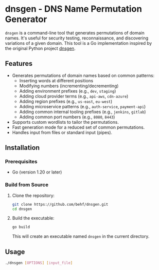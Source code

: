 # dnsgen - DNS Name Permutation Generator

`dnsgen` is a command-line tool that generates permutations of domain names. It's useful for security testing, reconnaissance, and discovering variations of a given domain. This tool is a Go implementation inspired by the original Python project [dnsgen](https://github.com/AlephNullSK/dnsgen).

## Features

*   Generates permutations of domain names based on common patterns:
    *   Inserting words at different positions
    *   Modifying numbers (incrementing/decrementing)
    *   Adding environment prefixes (e.g., `dev`, `staging`)
    *   Adding cloud provider terms (e.g., `api-aws`, `cdn-azure`)
    *   Adding region prefixes (e.g., `us-east`, `eu-west`)
    *   Adding microservice patterns (e.g., `auth-service`, `payment-api`)
    *   Adding common internal tooling prefixes (e.g., `jenkins`, `gitlab`)
    *   Adding common port numbers (e.g., `8080`, `8443`)
*   Supports custom wordlists to tailor the permutations.
*   Fast generation mode for a reduced set of common permutations.
*   Handles input from files or standard input (pipes).

## Installation

### Prerequisites

*   Go (version 1.20 or later)

### Build from Source

1. Clone the repository:

    ```bash
    git clone https://github.com/behf/dnsgen.git
    cd dnsgen
    ```
2. Build the executable:

    ```bash
    go build
    ```

    This will create an executable named `dnsgen` in the current directory.

## Usage

```bash
./dnsgen [OPTIONS] [input_file]